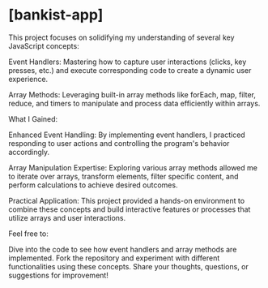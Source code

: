 # [bankist-app]

This project focuses on solidifying my understanding of several key JavaScript concepts:

Event Handlers: Mastering how to capture user interactions (clicks, key presses, etc.) and execute corresponding code to create a dynamic user experience.

Array Methods: Leveraging built-in array methods like forEach, map, filter, reduce, and timers to manipulate and process data efficiently within arrays.

What I Gained:

Enhanced Event Handling: By implementing event handlers, I practiced responding to user actions and controlling the program's behavior accordingly.

Array Manipulation Expertise: Exploring various array methods allowed me to iterate over arrays, transform elements, filter specific content, and perform calculations to achieve desired outcomes.

Practical Application: This project provided a hands-on environment to combine these concepts and build interactive features or processes that utilize arrays and user interactions.

Feel free to:

Dive into the code to see how event handlers and array methods are implemented.
Fork the repository and experiment with different functionalities using these concepts.
Share your thoughts, questions, or suggestions for improvement!
